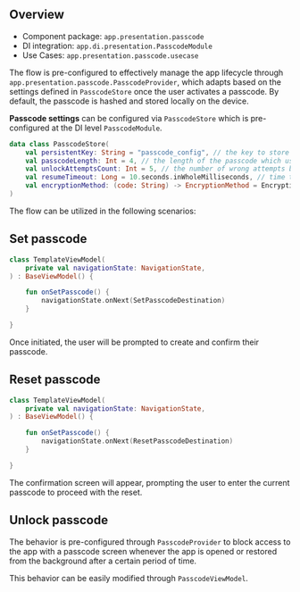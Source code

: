 ## Overview

- Component package: `app.presentation.passcode`
- DI integration: `app.di.presentation.PasscodeModule`
- Use Cases: `app.presentation.passcode.usecase`

The flow is pre-configured to effectively manage the app lifecycle through `app.presentation.passcode.PasscodeProvider`, which adapts based on the settings defined in `PasscodeStore` once the user activates a passcode. By default, the passcode is hashed and stored locally on the device.

**Passcode settings** can be configured via `PasscodeStore` which is pre-configured at the DI level `PasscodeModule`.

```kotlin
data class PasscodeStore(
    val persistentKey: String = "passcode_config", // the key to store the passcode state locally.
    val passcodeLength: Int = 4, // the length of the passcode which user can set via default UI.
    val unlockAttemptsCount: Int = 5, // the number of wrong attempts before passcode will be reset.
    val resumeTimeout: Long = 10.seconds.inWholeMilliseconds, // time to keep the app unlocked in the background.
    val encryptionMethod: (code: String) -> EncryptionMethod = EncryptionMethod::AES // method, used to encrypt the passcode to store it locally. 
)
```

The flow can be utilized in the following scenarios:

## Set passcode

```kotlin
class TemplateViewModel(
    private val navigationState: NavigationState,
) : BaseViewModel() {

    fun onSetPasscode() {
        navigationState.onNext(SetPasscodeDestination)
    }

}
```

Once initiated, the user will be prompted to create and confirm their passcode.

## Reset passcode

```kotlin
class TemplateViewModel(
    private val navigationState: NavigationState,
) : BaseViewModel() {

    fun onSetPasscode() {
        navigationState.onNext(ResetPasscodeDestination)
    }

}
```

The confirmation screen will appear, prompting the user to enter the current passcode to proceed with the reset. 

## Unlock passcode

The behavior is pre-configured through `PasscodeProvider` to block access to the app with a passcode screen whenever the app is opened or restored from the background after a certain period of time.

This behavior can be easily modified through `PasscodeViewModel`.








